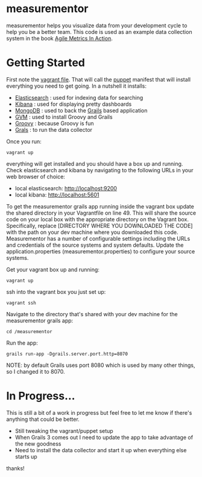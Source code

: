 # measurementor
measurementor helps you visualize data from your development cycle to help you be a better team.  This code is
used as an example data collection system in the book [Agile Metrics In Action](http://manning.com/davis2/).

# Getting Started
First note the [vagrant file](https://www.vagrantup.com/).  That will call the [puppet](http://puppetlabs.com/) manifest
that will install everything you need to get going.  In a nutshell it installs:
- [Elasticsearch](http://www.elasticsearch.org/) : used for indexing data for searching
- [Kibana](http://www.elasticsearch.org/guide/en/kibana/current/) : used for displaying pretty dashboards
- [MongoDB](http://www.mongodb.org/) : used to back the [Grails](https://grails.org/) based application
- [GVM](http://gvmtool.net/) : used to install Groovy and Grails
- [Groovy](http://groovy.codehaus.org/) : because Groovy is fun
- [Grals](https://grails.org/) : to run the data collector

Once you run:

    vagrant up

everything will get installed and you should have a box up and running.  Check elasticsearch and kibana
by navigating to the following URLs in your web browser of choice:

- local elasticsearch: [http://localhost:9200](http://localhost:9200)
- local kibana: [http://localhost:5601](http://localhost:5601)

To get the measurementor grails app running inside the vagrant box update the shared directory in your Vagrantfile on line 49.  This will share the source code on your local box with the appropriate directory on the Vagrant box.  Specifically, replace [DIRECTORY WHERE YOU DOWNLOADED THE CODE] with the path on your dev machine where you downloaded this code.
Measurementor has a number of configurable settings including the URLs and credentials of the source systems and system defaults.  Update the application.properties (measurementor.properties) to configure your source systems.

Get your vagrant box up and running:

    vagrant up

ssh into the vagrant box you just set up:

    vagrant ssh

Navigate to the directory that's shared with your dev machine for the measurementor grails app:

    cd /measurementor

Run the app:

    grails run-app -Dgrails.server.port.http=8070

NOTE: by default Grails uses port 8080 which is used by many other things, so I changed it to 8070.


# In Progress...
This is still a bit of a work in progress but feel free to let me know if there's anything that could be better.
- Still tweaking the vagrant/puppet setup
- When Grails 3 comes out I need to update the app to take advantage of the new goodness
- Need to install the data collector and start it up when everything else starts up

thanks!


